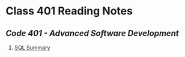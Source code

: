 # **Class 401 Reading Notes**

## *Code 401 - Advanced Software Development*

1. [SQL Summary](./sql.md)
